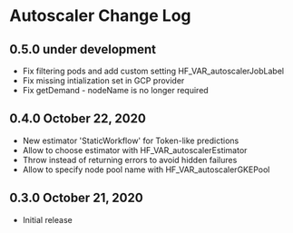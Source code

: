 Autoscaler Change Log
=====================

0.5.0 under development
------------------------

- Fix filtering pods and add custom setting HF_VAR_autoscalerJobLabel
- Fix missing intialization set in GCP provider
- Fix getDemand - nodeName is no longer required

0.4.0 October 22, 2020
------------------------

- New estimator 'StaticWorkflow' for Token-like predictions
- Allow to choose estimator with HF_VAR_autoscalerEstimator
- Throw instead of returning errors to avoid hidden failures
- Allow to specify node pool name with HF_VAR_autoscalerGKEPool

0.3.0 October 21, 2020
-----------------------------

- Initial release
